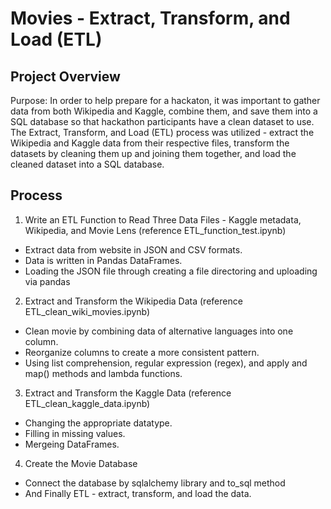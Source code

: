 # Movies - Extract, Transform, and Load (ETL)

## Project Overview

Purpose: In order to help prepare for a hackaton, it was important to gather data from both Wikipedia and Kaggle, combine them, and save them into a SQL database so that hackathon participants have a clean dataset to use. The Extract, Transform, and Load (ETL) process was utilized - extract the Wikipedia and Kaggle data from their respective files, transform the datasets by cleaning them up and joining them together, and load the cleaned dataset into a SQL database.

## Process

1. Write an ETL Function to Read Three Data Files - Kaggle metadata, Wikipedia, and Movie Lens (reference ETL_function_test.ipynb)
*  Extract data from website in JSON and CSV formats.
*  Data is written in Pandas DataFrames.
*  Loading the JSON file through creating a file directoring and uploading via pandas

2. Extract and Transform the Wikipedia Data (reference ETL_clean_wiki_movies.ipynb)
* Clean movie by combining data of alternative languages into one column.
* Reorganize columns to create a more consistent pattern.
* Using list comprehension, regular expression (regex), and apply and map() methods and lambda functions.

3. Extract and Transform the Kaggle Data (reference ETL_clean_kaggle_data.ipynb)
* Changing the appropriate datatype.
* Filling in missing values.
* Mergeing DataFrames.

4. Create the Movie Database
* Connect the database by sqlalchemy library and to_sql method
* And Finally ETL - extract, transform, and load the data. 
